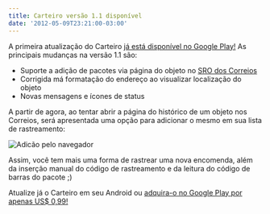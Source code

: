 ```yaml
---
title: Carteiro versão 1.1 disponível
date: '2012-05-09T23:21:00-03:00'
---
```


A primeira atualização do Carteiro [já está disponível no Google Play!](https://play.google.com/store/apps/details?id=com.rbardini.carteiro) As principais mudanças na versão 1.1 são:

- Suporte a adição de pacotes via página do objeto no [SRO dos Correios](http://www.correios.com.br/servicos/rastreamento/rastreamento.cfm)
- Corrigida má formatação do endereço ao visualizar localização do objeto
- Novas mensagens e ícones de status

A partir de agora, ao tentar abrir a página do histórico de um objeto nos Correios, será apresentada uma opção para adicionar o mesmo em sua lista de rastreamento:

![Adicão pelo navegador](/img/add-via-websro.png)

Assim, você tem mais uma forma de rastrear uma nova encomenda, além da inserção manual do código de rastreamento e da leitura do código de barras do pacote ;)

Atualize já o Carteiro em seu Android ou [adquira-o no Google Play por apenas US$ 0,99!](https://play.google.com/store/apps/details?id=com.rbardini.carteiro)
